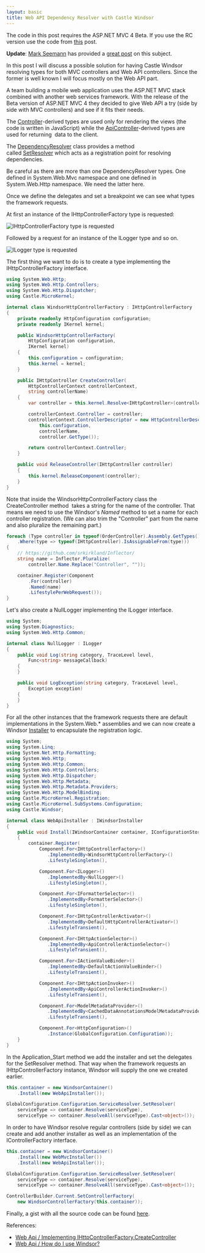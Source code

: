 ```yaml
---
layout: basic
title: Web API Dependency Resolver with Castle Windsor
---
```


<p class="message">The code in this post requires the ASP.NET MVC 4 Beta. If you use the RC version use the code from <a href="http://nikosbaxevanis.com/2012/06/04/using-the-web-api-dependency-resolver-with-castle-windsor-part-2/">this</a> post.</p>

**Update**: [Mark Seemann](http://blog.ploeh.dk) has provided a [great post](http://blog.ploeh.dk/2012/03/20/RobustDIWithTheASPNETWebAPI.aspx) on this subject.

<p>In this post I will discuss a possible solution for having Castle Windsor resolving types for both MVC controllers and Web API controllers. Since the former is well known I will focus mostly on the Web API part.</p>
<p>A team building a mobile web application uses the&nbsp;ASP.NET&nbsp;MVC stack combined with another web services framework. With the release of the Beta version of&nbsp;ASP.NET&nbsp;MVC 4 they decided to give Web API a try (side by side with MVC controllers) and see if it fits their needs.</p>
<p>The&nbsp;<a href="http://msdn.microsoft.com/en-us/library/system.web.mvc.controller.aspx" target="_blank">Controller</a>-derived types are used only for rendering the views (the code is written in JavaScript) while the&nbsp;<a href="http://msdn.microsoft.com/en-us/library/system.web.http.apicontroller(v=vs.108).aspx" target="_blank">ApiController</a>-derived types are used for returning &nbsp;data to the client.</p>
<p>The&nbsp;<a href="http://msdn.microsoft.com/en-us/library/system.web.http.services.dependencyresolver(v=vs.108).aspx" target="_blank">DependencyResolver</a>&nbsp;class provides a method called&nbsp;<a href="http://msdn.microsoft.com/en-us/library/hh834083(v=vs.108).aspx" target="_blank">SetResolver</a>&nbsp;which acts as a registration point for resolving dependencies.</p>
<p class="message">Be careful as there are more than one DependencyResolver types. One defined in System.Web.Mvc namespace and one defined in System.Web.Http namespace. We need the latter here.</p>

<p>Once we define the delegates and set a breakpoint we can see what types the framework requests.</p>
<p>At first an instance of the IHttpControllerFactory type is requested:</p>
<p><img src="http://farm9.staticflickr.com/8506/8397459253_439417138a_o.png" alt="IHttpControllerFactory type is requested" /></p>
<p>Followed by a request for an instance of the ILogger type and so on.</p>
<p><img src="http://farm9.staticflickr.com/8073/8398547788_242021568e_o.png" alt="ILogger type is requested" /></p>
<p>The first thing we want to do is to create a type implementing the IHttpControllerFactory interface.</p>

``` csharp
using System.Web.Http;
using System.Web.Http.Controllers;
using System.Web.Http.Dispatcher;
using Castle.MicroKernel;

internal class WindsorHttpControllerFactory : IHttpControllerFactory
{
    private readonly HttpConfiguration configuration;
    private readonly IKernel kernel;

    public WindsorHttpControllerFactory(
        HttpConfiguration configuration,
        IKernel kernel)
    {
        this.configuration = configuration;
        this.kernel = kernel;
    }

    public IHttpController CreateController(
        HttpControllerContext controllerContext,
        string controllerName)
    {
        var controller = this.kernel.Resolve<IHttpController>(controllerName);

        controllerContext.Controller = controller;
        controllerContext.ControllerDescriptor = new HttpControllerDescriptor(
            this.configuration,
            controllerName,
            controller.GetType());

        return controllerContext.Controller;
    }

    public void ReleaseController(IHttpController controller)
    {
        this.kernel.ReleaseComponent(controller);
    }
}
```

<p>Note that inside the WindsorHttpControllerFactory class the CreateController method&nbsp;&nbsp;takes a string for the name of the controller. That means we need to use the Windsor's&nbsp;<em>Named&nbsp;</em>method to set a name for each controller registration. (We can also trim the "Controller" part from the name and also pluralize the remaining part.)</p>

``` csharp
foreach (Type controller in typeof(OrderController).Assembly.GetTypes()
    .Where(type => typeof(IHttpController).IsAssignableFrom(type)))
{
    // https://github.com/srkirkland/Inflector/
    string name = Inflector.Pluralize(
        controller.Name.Replace("Controller", ""));

    container.Register(Component
        .For(controller)
        .Named(name)
        .LifestylePerWebRequest());
}
```

<p>Let's also create a NullLogger implementing the ILogger interface.</p>

``` csharp
using System;
using System.Diagnostics;
using System.Web.Http.Common;

internal class NullLogger : ILogger
{
    public void Log(string category, TraceLevel level,
        Func<string> messageCallback)
    {
    }

    public void LogException(string category, TraceLevel level,
        Exception exception)
    {
    }
}
```

<p>For all the other instances that the framework requests there are default implementations in the System.Web.* assemblies and we can now create a Windsor&nbsp;<a href="http://stw.castleproject.org/Default.aspx?Page=Installers&amp;NS=Windsor&amp;AspxAutoDetectCookieSupport=1" target="_blank">Installer</a>&nbsp;to encapsulate the registration logic.</p>

``` csharp
using System;
using System.Linq;
using System.Net.Http.Formatting;
using System.Web.Http;
using System.Web.Http.Common;
using System.Web.Http.Controllers;
using System.Web.Http.Dispatcher;
using System.Web.Http.Metadata;
using System.Web.Http.Metadata.Providers;
using System.Web.Http.ModelBinding;
using Castle.MicroKernel.Registration;
using Castle.MicroKernel.SubSystems.Configuration;
using Castle.Windsor;

internal class WebApiInstaller : IWindsorInstaller
{
    public void Install(IWindsorContainer container, IConfigurationStore store)
    {
        container.Register(
            Component.For<IHttpControllerFactory>()
               .ImplementedBy<WindsorHttpControllerFactory>()
               .LifestyleSingleton(),

            Component.For<ILogger>()
               .ImplementedBy<NullLogger>()
               .LifestyleSingleton(),

            Component.For<IFormatterSelector>()
               .ImplementedBy<FormatterSelector>()
               .LifestyleSingleton(),

            Component.For<IHttpControllerActivator>()
               .ImplementedBy<DefaultHttpControllerActivator>()
               .LifestyleTransient(),

            Component.For<IHttpActionSelector>()
               .ImplementedBy<ApiControllerActionSelector>()
               .LifestyleTransient(),

            Component.For<IActionValueBinder>()
               .ImplementedBy<DefaultActionValueBinder>()
               .LifestyleTransient(),

            Component.For<IHttpActionInvoker>()
               .ImplementedBy<ApiControllerActionInvoker>()
               .LifestyleTransient(),

            Component.For<ModelMetadataProvider>()
               .ImplementedBy<CachedDataAnnotationsModelMetadataProvider>()
               .LifestyleTransient(),

            Component.For<HttpConfiguration>()
               .Instance(GlobalConfiguration.Configuration));
    }
}
```

<p>In the&nbsp;Application_Start method we add the installer and set the delegates for the SetResolver method. That way when the framework requests an IHttpControllerFactory instance, Windsor will supply the one we created earlier.</p>

``` csharp
this.container = new WindsorContainer()
    .Install(new WebApiInstaller());

GlobalConfiguration.Configuration.ServiceResolver.SetResolver(
    serviceType => container.Resolve(serviceType),
    serviceType => container.ResolveAll(serviceType).Cast<object>());
```

<p>In order to have Windsor resolve regular controllers (side by side) we can create and add another installer as well as an implementation of the IControllerFactory interface.</p>

``` csharp
this.container = new WindsorContainer()
    .Install(new WebMvcInstaller())
    .Install(new WebApiInstaller());

GlobalConfiguration.Configuration.ServiceResolver.SetResolver(
    serviceType => container.Resolve(serviceType),
    serviceType => container.ResolveAll(serviceType).Cast<object>());

ControllerBuilder.Current.SetControllerFactory(
    new WindsorControllerFactory(this.container));
```

<p>Finally, a&nbsp;gist with all the source code can be found <a href="https://gist.github.com/2044349" target="_blank">here</a>.</p>
<p>References:</p>
<ul>
  <li><a href="http://forums.asp.net/t/1770736.aspx/" target="_blank">Web Api / Implementing IHttpControllerFactory.CreateController</a></li>
  <li><a href="http://forums.asp.net/t/1772519.aspx/" target="_blank">Web Api /&nbsp;How do I use Windsor?</a></li>
</ul>
